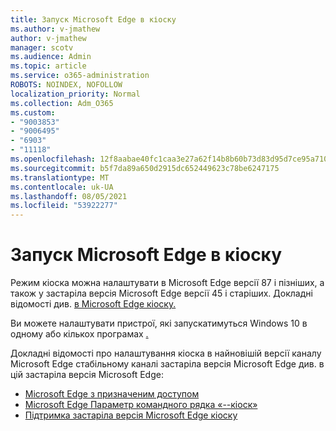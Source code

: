 ```yaml
---
title: Запуск Microsoft Edge в кіоску
ms.author: v-jmathew
author: v-jmathew
manager: scotv
ms.audience: Admin
ms.topic: article
ms.service: o365-administration
ROBOTS: NOINDEX, NOFOLLOW
localization_priority: Normal
ms.collection: Adm_O365
ms.custom:
- "9003853"
- "9006495"
- "6903"
- "11118"
ms.openlocfilehash: 12f8aabae40fc1caa3e27a62f14b8b60b73d83d95d7ce95a7101bcc4379e4fbf
ms.sourcegitcommit: b5f7da89a650d2915dc652449623c78be6247175
ms.translationtype: MT
ms.contentlocale: uk-UA
ms.lasthandoff: 08/05/2021
ms.locfileid: "53922277"
---
```

# <a name="run-microsoft-edge-in-kiosk-mode"></a>Запуск Microsoft Edge в кіоску

Режим кіоска можна налаштувати в Microsoft Edge версії 87 і пізніших, а також у застаріла версія Microsoft Edge версії 45 і старіших. Докладні відомості див. [в Microsoft Edge кіоску.](https://docs.microsoft.com/deployedge/microsoft-edge-configure-kiosk-mode)

Ви можете налаштувати пристрої, які запускатимуться Windows 10 в одному або кількох програмах [.](https://go.microsoft.com/fwlink/?linkid=2133659)

Докладні відомості про налаштування кіоска в найновішій версії каналу Microsoft Edge стабільному каналі застаріла версія Microsoft Edge див. в цій застаріла версія Microsoft Edge:

- [Microsoft Edge з призначеним доступом](https://docs.microsoft.com/deployedge/microsoft-edge-configure-kiosk-mode#microsoft-edge-with-assigned-access)
- [Microsoft Edge Параметр командного рядка «--кіоск»](https://answers.microsoft.com/microsoftedge/forum/msedge_open-msedge_win10/access-microsoft-edge-using-command-line/03a4add6-9ca4-4fbb-a183-aaa763a0ab76)
- [Підтримка застаріла версія Microsoft Edge кіоску](https://blogs.windows.com/msedgedev/2021/02/05/what-you-need-to-know-about-kiosk-mode-when-support-for-microsoft-edge-legacy-ends/)
